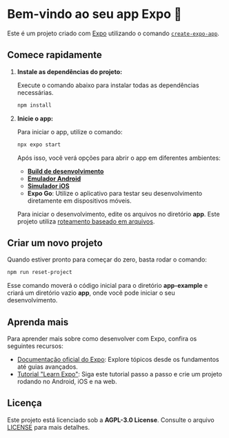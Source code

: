 
# Bem-vindo ao seu app Expo 👋

Este é um projeto criado com [Expo](https://expo.dev) utilizando o comando [`create-expo-app`](https://www.npmjs.com/package/create-expo-app).

## Comece rapidamente

1. **Instale as dependências do projeto:**

   Execute o comando abaixo para instalar todas as dependências necessárias.

   ```bash
   npm install
   ```

2. **Inicie o app:**

   Para iniciar o app, utilize o comando:

   ```bash
   npx expo start
   ```

   Após isso, você verá opções para abrir o app em diferentes ambientes:

   - [**Build de desenvolvimento**](https://docs.expo.dev/develop/development-builds/introduction/)
   - [**Emulador Android**](https://docs.expo.dev/workflow/android-studio-emulator/)
   - [**Simulador iOS**](https://docs.expo.dev/workflow/ios-simulator/)
   - **Expo Go**: Utilize o aplicativo para testar seu desenvolvimento diretamente em dispositivos móveis.

   Para iniciar o desenvolvimento, edite os arquivos no diretório **app**. Este projeto utiliza [roteamento baseado em arquivos](https://docs.expo.dev/router/introduction).

## Criar um novo projeto

Quando estiver pronto para começar do zero, basta rodar o comando:

```bash
npm run reset-project
```

Esse comando moverá o código inicial para o diretório **app-example** e criará um diretório vazio **app**, onde você pode iniciar o seu desenvolvimento.

## Aprenda mais

Para aprender mais sobre como desenvolver com Expo, confira os seguintes recursos:

- [Documentação oficial do Expo](https://docs.expo.dev/): Explore tópicos desde os fundamentos até guias avançados.
- [Tutorial "Learn Expo"](https://docs.expo.dev/tutorial/introduction/): Siga este tutorial passo a passo e crie um projeto rodando no Android, iOS e na web.

## Licença

Este projeto está licenciado sob a **AGPL-3.0 License**. Consulte o arquivo [LICENSE](LICENSE) para mais detalhes.
